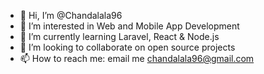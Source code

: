 - 👋 Hi, I’m @Chandalala96
- 👀 I’m interested in Web and Mobile App Development
- 🌱 I’m currently learning Laravel, React & Node.js
- 💞️ I’m looking to collaborate on open source projects
- 📫 How to reach me: email me chandalala96@gmail.com

<!---
Chandalala96/Chandalala96 is a ✨ special ✨ repository because its `README.md` (this file) appears on your GitHub profile.
You can click the Preview link to take a look at your changes.
--->
